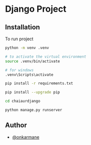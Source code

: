 
# Django Project


## Installation

To run project

```bash
python -m venv .venv

# to activate the virtual environment
source .venv/bin/activate

# for windows
.venv\Scripts\activate
```
```bash
pip install -r requirements.txt

pip install --upgrade pip
```

```bash
cd chaiaurdjango

python manage.py runserver
```

## Author

- [@onkarmane](https://github.com/onkarmane-source)


